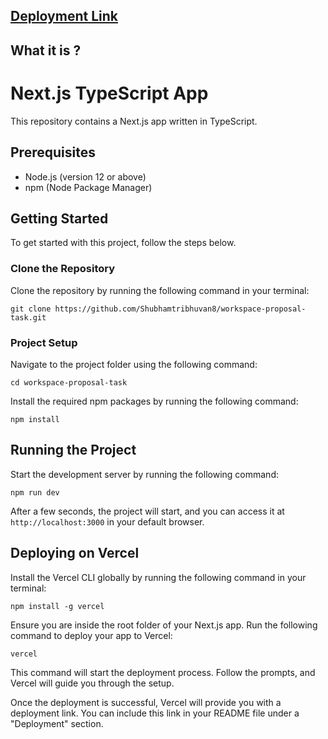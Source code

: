 
## [Deployment Link](https://real-time-chat-app-flame.vercel.app)
## What it is ?


# Next.js TypeScript App

This repository contains a Next.js app written in TypeScript.

## Prerequisites

- Node.js (version 12 or above)
- npm (Node Package Manager)

## Getting Started

To get started with this project, follow the steps below.

### Clone the Repository

Clone the repository by running the following command in your terminal:

```git clone https://github.com/Shubhamtribhuvan8/workspace-proposal-task.git```

### Project Setup

 Navigate to the project folder using the following command:
 
```cd workspace-proposal-task```

Install the required npm packages by running the following command:

```npm install``` 

## Running the Project

Start the development server by running the following command:

```npm run dev```

After a few seconds, the project will start, and you can access it at ```http://localhost:3000``` in your default browser.

## Deploying on Vercel
 Install the Vercel CLI globally by running the following command in your terminal:
 
```npm install -g vercel```

Ensure you are inside the root folder of your Next.js app.
Run the following command to deploy your app to Vercel:

```vercel```

This command will start the deployment process. Follow the prompts, and Vercel will guide you through the setup.

Once the deployment is successful, Vercel will provide you with a deployment link. You can include this link in your README file under a "Deployment" section.
